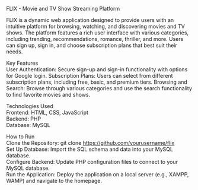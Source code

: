 FLIX - Movie and TV Show Streaming Platform

FLIX is a dynamic web application designed to provide users with an intuitive platform for browsing, watching, and discovering movies and TV shows. The platform features a rich user interface with various categories, including trending, recommendations, romance, thriller, and more. Users can sign up, sign in, and choose subscription plans that best suit their needs.

Key Features<br/>
User Authentication: Secure sign-up and sign-in functionality with options for Google login.
Subscription Plans: Users can select from different subscription plans, including free, basic, and premium tiers.
Browsing and Search: Browse through various categories and use the search functionality to find favorite movies and shows.

Technologies Used<br/>
Frontend: HTML, CSS, JavaScript<br/>
Backend: PHP<br/>
Database: MySQL<br/>

How to Run <br/>
Clone the Repository: git clone https://github.com/yourusername/flix<br/>
Set Up Database: Import the SQL schema and data into your MySQL database.<br/>
Configure Backend: Update PHP configuration files to connect to your MySQL database.<br/>
Run the Application: Deploy the application on a local server (e.g., XAMPP, WAMP) and navigate to the homepage.<br/>

